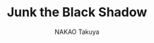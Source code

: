 --- 
slug: "junk-the-black-shadow"
title: "Junk the Black Shadow"
publishdate: "2018-12-26"
src: "https://365manga.net/manga/junk-the-black-shadow"
author: "NAKAO Takuya"
image: "https://data.365manga.net/images/thumbnails/32663-junk-the-black-shadow.jpg"
tags: ["Action","Adventure","Shounen","Shounen ai"]
chapters: ["Chapter 20 ","Chapter 19 ","Chapter 18: A Knight's Pride ","Chapter 17 ","Chapter 16: Wands And Talent ","Chapter 15 ","Chapter 14 ","Chapter 13 ","Chapter 12.5 ","Chapter 12 ","Chapter 11: Counterattack ","Chapter 10: Flower Hunt ","Chapter 9 ","Chapter 8 ","Chapter 7: The Melancholy Of Iris ","Chapter 6.5 ","Chapter 6 ","Chapter 5 ","Chapter 4 ","Chapter 3 ","Chapter 2 ","Chapter 1.5 ","Chapter 1"]
chapterlinks: ["https://365manga.net/junk-the-black-shadow/chapter-20.html","https://365manga.net/junk-the-black-shadow/chapter-19.html","https://365manga.net/junk-the-black-shadow/chapter-18.html","https://365manga.net/junk-the-black-shadow/chapter-17.html","https://365manga.net/junk-the-black-shadow/chapter-16.html","https://365manga.net/junk-the-black-shadow/chapter-15.html","https://365manga.net/junk-the-black-shadow/chapter-14.html","https://365manga.net/junk-the-black-shadow/chapter-13.html","https://365manga.net/junk-the-black-shadow/chapter-12-5.html","https://365manga.net/junk-the-black-shadow/chapter-12.html","https://365manga.net/junk-the-black-shadow/chapter-11.html","https://365manga.net/junk-the-black-shadow/chapter-10.html","https://365manga.net/junk-the-black-shadow/chapter-9.html","https://365manga.net/junk-the-black-shadow/chapter-8.html","https://365manga.net/junk-the-black-shadow/chapter-7.html","https://365manga.net/junk-the-black-shadow/chapter-6-5.html","https://365manga.net/junk-the-black-shadow/chapter-6.html","https://365manga.net/junk-the-black-shadow/chapter-5.html","https://365manga.net/junk-the-black-shadow/chapter-4.html","https://365manga.net/junk-the-black-shadow/chapter-3.html","https://365manga.net/junk-the-black-shadow/chapter-2.html","https://365manga.net/junk-the-black-shadow/chapter-1-5.html","https://365manga.net/junk-the-black-shadow/chapter-1.html"]
description: "The manga follows the story of Junk, a young knight that tries to distance himself from the shadow of his legendary father and future expectations."
---